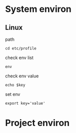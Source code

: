 # System environ
## Linux
path

    cd etc/profile

check env list

    env

check env value

    echo $key

set env

    export key='value'

# Project environ
